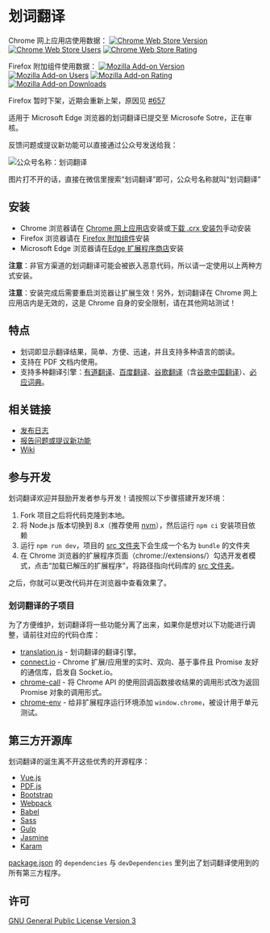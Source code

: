 # 划词翻译

Chrome 网上应用店使用数据：
[![Chrome Web Store Version](https://img.shields.io/chrome-web-store/v/ikhdkkncnoglghljlkmcimlnlhkeamad.svg?style=flat-square&label=Chrome%20Web%20Store)](https://chrome.google.com/webstore/detail/ikhdkkncnoglghljlkmcimlnlhkeamad)
[![Chrome Web Store Users](https://img.shields.io/chrome-web-store/d/ikhdkkncnoglghljlkmcimlnlhkeamad.svg?style=flat-square&label=Users)](https://chrome.google.com/webstore/detail/ikhdkkncnoglghljlkmcimlnlhkeamad)
[![Chrome Web Store Rating](https://img.shields.io/chrome-web-store/rating/ikhdkkncnoglghljlkmcimlnlhkeamad.svg?style=flat-square&label=Rating)](https://chrome.google.com/webstore/detail/ikhdkkncnoglghljlkmcimlnlhkeamad)

Firefox 附加组件使用数据：
[![Mozilla Add-on Version](https://img.shields.io/amo/v/hcfy?style=flat-square&label=Mozilla%20Add-on)](https://addons.mozilla.org/zh-CN/firefox/addon/hcfy/)
[![Mozilla Add-on Users](https://img.shields.io/amo/users/hcfy?style=flat-square&label=Users)](https://addons.mozilla.org/zh-CN/firefox/addon/hcfy/)
[![Mozilla Add-on Rating](https://img.shields.io/amo/rating/hcfy?style=flat-square&label=Rating)](https://addons.mozilla.org/zh-CN/firefox/addon/hcfy/)
[![Mozilla Add-on Downloads](https://img.shields.io/amo/dw/hcfy?style=flat-square&label=Downloads)](https://addons.mozilla.org/zh-CN/firefox/addon/hcfy/)

Firefox 暂时下架，近期会重新上架，原因见 [#657](https://github.com/Selection-Translator/crx-selection-translate/issues/657)

适用于 Microsoft Edge 浏览器的划词翻译已提交至 Microsofe Sotre，正在审核。

反馈问题或提议新功能可以直接通过公众号发送给我：

![公众号名称：划词翻译](https://user-images.githubusercontent.com/5035625/77947483-8fe6a480-72f6-11ea-8318-5d89bf49c460.png)

图片打不开的话，直接在微信里搜索“划词翻译”即可，公众号名称就叫“划词翻译”

## 安装

 - Chrome 浏览器请在 [Chrome 网上应用店](https://chrome.google.com/webstore/detail/ikhdkkncnoglghljlkmcimlnlhkeamad)安装或[下载 .crx 安装包](https://github.com/Selection-Translator/crx-selection-translate/releases/latest)手动安装
 - Firefox 浏览器请在 [Firefox 附加组件](https://addons.mozilla.org/zh-CN/firefox/addon/hcfy/)安装
 - Microsoft Edge 浏览器请在[Edge 扩展程序商店](https://microsoftedge.microsoft.com/addons/detail/oikmahiipjniocckomdccmplodldodja)安装

**注意**：非官方渠道的划词翻译可能会被嵌入恶意代码，所以请一定使用以上两种方式安装。

**注意**：安装完成后需要重启浏览器让扩展生效！另外，划词翻译在 Chrome 网上应用店内是无效的，这是 Chrome 自身的安全限制，请在其他网站测试！

## 特点

 - 划词即显示翻译结果，简单、方便、迅速，并且支持多种语言的朗读。
 - 支持在 PDF 文档内使用。
 - 支持多种翻译引擎：[有道翻译](http://fanyi.youdao.com/)、[百度翻译](http://fanyi.baidu.com/)、[谷歌翻译](https://translate.google.com/)（含[谷歌中国翻译](http://translate.google.cn/)）、[必应词典](http://cn.bing.com/dict/)。

## 相关链接

 + [发布日志](https://github.com/Selection-Translator/crx-selection-translate/releases)
 + [报告问题或提议新功能](https://github.com/Selection-Translator/crx-selection-translate/issues/new)
 + [Wiki](https://github.com/Selection-Translator/crx-selection-translate/wiki)

## 参与开发

划词翻译欢迎并鼓励开发者参与开发！请按照以下步骤搭建开发环境：

 1. Fork 项目之后将代码克隆到本地。
 2. 将 Node.js 版本切换到 8.x（推荐使用 [nvm](https://github.com/nvm-sh/nvm)），然后运行 `npm ci` 安装项目依赖
 3. 运行 `npm run dev`，项目的 [src 文件夹](https://github.com/Selection-Translator/crx-selection-translate/tree/master/src)下会生成一个名为 `bundle` 的文件夹
 4. 在 Chrome 浏览器的扩展程序页面（chrome://extensions/）勾选开发者模式，点击“加载已解压的扩展程序”，将路径指向代码库的 [src 文件夹](https://github.com/Selection-Translator/crx-selection-translate/tree/master/src)。

之后，你就可以更改代码并在浏览器中查看效果了。

### 划词翻译的子项目

为了方便维护，划词翻译将一些功能分离了出来，如果你是想对以下功能进行调整，请前往对应的代码仓库：

 + [translation.js](https://github.com/Selection-Translator/translation.js) - 划词翻译的翻译引擎。
 + [connect.io](https://github.com/Selection-Translator/connect.io) - Chrome 扩展/应用里的实时、双向、基于事件且 Promise 友好的通信库，启发自 Socket.io。
 + [chrome-call](https://github.com/Selection-Translator/chrome-call) - 将 Chrome API 的使用回调函数接收结果的调用形式改为返回 Promise 对象的调用形式。
 + [chrome-env](https://github.com/Selection-Translator/chrome-env) - 给非扩展程序运行环境添加 `window.chrome`，被设计用于单元测试。

## 第三方开源库

划词翻译的诞生离不开这些优秀的开源程序：

 - [Vue.js](http://vuejs.org/)
 - [PDF.js](https://mozilla.github.io/pdf.js/)
 - [Bootstrap](http://getbootstrap.com/)
 - [Webpack](http://webpack.github.io/)
 - [Babel](http://babeljs.io/)
 - [Sass](http://sass-lang.com/)
 - [Gulp](http://gulpjs.com/)
 - [Jasmine](http://jasmine.github.io/)
 - [Karam](https://karma-runner.github.io/)

[package.json](https://github.com/Selection-Translator/crx-selection-translate/blob/master/package.json) 的 `dependencies` 与 `devDependencies` 里列出了划词翻译使用到的所有第三方程序。

## 许可

[GNU General Public License Version 3](https://www.gnu.org/licenses/gpl.html)
